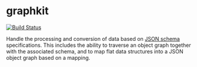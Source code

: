 # graphkit

[![Build Status](https://travis-ci.org/pudo/graphkit.svg?branch=master)](https://travis-ci.org/pudo/graphkit)

Handle the processing and conversion of data based on [JSON
schema](http://json-schema.org/) specifications. This includes the ability to
traverse an object graph together with the associated schema, and to map flat
data structures into a JSON object graph based on a mapping.
